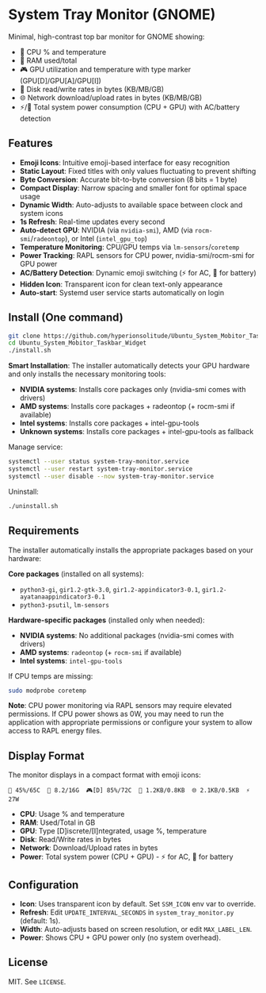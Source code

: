 # System Tray Monitor (GNOME)

Minimal, high-contrast top bar monitor for GNOME showing:

- 🔲 CPU % and temperature
- 🐏 RAM used/total  
- 🎮 GPU utilization and temperature with type marker (GPU[D]/GPU[A]/GPU[I])
- 💽 Disk read/write rates in bytes (KB/MB/GB)
- 🌐 Network download/upload rates in bytes (KB/MB/GB)
- ⚡/🔋 Total system power consumption (CPU + GPU) with AC/battery detection

## Features

- **Emoji Icons**: Intuitive emoji-based interface for easy recognition
- **Static Layout**: Fixed titles with only values fluctuating to prevent shifting
- **Byte Conversion**: Accurate bit-to-byte conversion (8 bits = 1 byte)
- **Compact Display**: Narrow spacing and smaller font for optimal space usage
- **Dynamic Width**: Auto-adjusts to available space between clock and system icons
- **1s Refresh**: Real-time updates every second
- **Auto-detect GPU**: NVIDIA (via `nvidia-smi`), AMD (via `rocm-smi`/`radeontop`), or Intel (`intel_gpu_top`)
- **Temperature Monitoring**: CPU/GPU temps via `lm-sensors`/`coretemp`
- **Power Tracking**: RAPL sensors for CPU power, nvidia-smi/rocm-smi for GPU power
- **AC/Battery Detection**: Dynamic emoji switching (⚡ for AC, 🔋 for battery)
- **Hidden Icon**: Transparent icon for clean text-only appearance
- **Auto-start**: Systemd user service starts automatically on login

## Install (One command)

```bash
git clone https://github.com/hyperionsolitude/Ubuntu_System_Mobitor_Taskbar_Widget.git
cd Ubuntu_System_Mobitor_Taskbar_Widget
./install.sh
```

**Smart Installation**: The installer automatically detects your GPU hardware and only installs the necessary monitoring tools:
- **NVIDIA systems**: Installs core packages only (nvidia-smi comes with drivers)
- **AMD systems**: Installs core packages + radeontop (+ rocm-smi if available)
- **Intel systems**: Installs core packages + intel-gpu-tools
- **Unknown systems**: Installs core packages + intel-gpu-tools as fallback

Manage service:

```bash
systemctl --user status system-tray-monitor.service
systemctl --user restart system-tray-monitor.service
systemctl --user disable --now system-tray-monitor.service
```

Uninstall:

```bash
./uninstall.sh
```

## Requirements

The installer automatically installs the appropriate packages based on your hardware:

**Core packages** (installed on all systems):
- `python3-gi`, `gir1.2-gtk-3.0`, `gir1.2-appindicator3-0.1`, `gir1.2-ayatanaappindicator3-0.1`
- `python3-psutil`, `lm-sensors`

**Hardware-specific packages** (installed only when needed):
- **NVIDIA systems**: No additional packages (nvidia-smi comes with drivers)
- **AMD systems**: `radeontop` (+ `rocm-smi` if available)
- **Intel systems**: `intel-gpu-tools`

If CPU temps are missing:

```bash
sudo modprobe coretemp
```

**Note**: CPU power monitoring via RAPL sensors may require elevated permissions. If CPU power shows as 0W, you may need to run the application with appropriate permissions or configure your system to allow access to RAPL energy files.

## Display Format

The monitor displays in a compact format with emoji icons:

```
🔲 45%/65C  🐏 8.2/16G  🎮[D] 85%/72C  💽 1.2KB/0.8KB  🌐 2.1KB/0.5KB  ⚡ 27W
```

- **CPU**: Usage % and temperature
- **RAM**: Used/Total in GB
- **GPU**: Type [D]iscrete/[I]ntegrated, usage %, temperature
- **Disk**: Read/Write rates in bytes
- **Network**: Download/Upload rates in bytes  
- **Power**: Total system power (CPU + GPU) - ⚡ for AC, 🔋 for battery

## Configuration

- **Icon**: Uses transparent icon by default. Set `SSM_ICON` env var to override.
- **Refresh**: Edit `UPDATE_INTERVAL_SECONDS` in `system_tray_monitor.py` (default: 1s).
- **Width**: Auto-adjusts based on screen resolution, or edit `MAX_LABEL_LEN`.
- **Power**: Shows CPU + GPU power only (no system overhead).

## License

MIT. See `LICENSE`.


